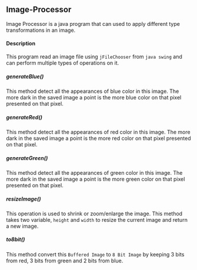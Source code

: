 ## Image-Processor

Image Processor is a java program that can used to apply different type transformations in an image. 

#### Description
This program read an image file using `jFileChooser` from `java swing` and can perform multiple types of operations on it.  

##### generateBlue()
This method detect all the appearances of blue color in this image. The more dark in the saved image a point is the more blue color on that pixel presented on that pixel.

##### generateRed()
This method detect all the appearances of red color in this image. The more dark in the saved image a point is the more red color on that pixel presented on that pixel.


##### generateGreen()
This method detect all the appearances of green color in this image. The more dark in the saved image a point is the more green color on that pixel presented on that pixel.


##### resizeImage()
This operation is used to shrink or zoom/enlarge the image. This method takes two variable, `height` and `width` to resize the current image and return a new image. 


##### to8bit()
This method convert this `Buffered Image` to `8 Bit Image` by keeping 3 bits from red, 3 bits from green and 2 bits from blue.


